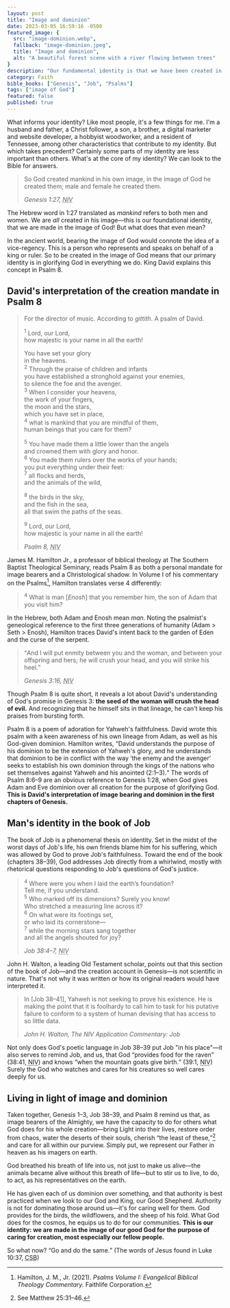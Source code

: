 ```yaml
---
layout: post
title: "Image and dominion"
date: 2023-03-05 16:59:16 -0500
featured_image: {
  src: "image-dominion.webp",
  fallback: "image-dominion.jpeg",
  title: "Image and dominion",
  alt: "A beautiful forest scene with a river flowing between trees"
}
description: "Our fundamental identity is that we have been created in the image of God."
category: Faith
bible_books: ["Genesis", "Job", "Psalms"]
tags: ["image of God"]
featured: false
published: true
---
```


What informs your identity? Like most people, it's a few things for me. I'm a husband and father, a Christ follower, a son, a brother, a digital marketer and website developer, a hobbyist woodworker, and a resident of Tennessee, among other characteristics that contribute to my identity. But which takes precedent? Certainly some parts of my identity are less important than others. What's at the core of my identity? We can look to the Bible for answers.

> So God created mankind in his own image, in the image of God he created them; male and female he created them.
>
> <cite>Genesis 1:27, <abbr title="New International Version">NIV</abbr></cite>

The Hebrew word in 1:27 translated as _mankind_ refers to both men and women. We are _all_ created in his image&mdash;this is our foundational identity, that we are made in the image of God! But what does that even mean?

In the ancient world, bearing the image of God would connote the idea of a vice-regency. This is a person who represents and speaks on behalf of a king or ruler. So to be created in the image of God means that our primary identity is in glorifying God in everything we do. King David explains this concept in Psalm 8.

## David's interpretation of the creation mandate in Psalm 8

> For the director of music. According to _gittith_. A psalm of David.
>
> <sup>1</sup> Lord, our Lord,<br>
> how majestic is your name in all the earth!
>
> You have set your glory<br>
> in the heavens.<br>
> <sup>2</sup> Through the praise of children and infants<br>
> you have established a stronghold against your enemies,<br>
> to silence the foe and the avenger.<br>
> <sup>3</sup> When I consider your heavens,<br>
> the work of your fingers,<br>
> the moon and the stars,<br>
> which you have set in place,<br>
> <sup>4</sup> what is mankind that you are mindful of them,<br>
> human beings that you care for them?
>
> <sup>5</sup> You have made them a little lower than the angels<br>
> and crowned them with glory and honor.<br>
> <sup>6</sup> You made them rulers over the works of your hands;<br>
> you put everything under their feet:<br>
> <sup>7</sup> all flocks and herds,<br>
> and the animals of the wild,
>
> <sup>8</sup> the birds in the sky,<br>
> and the fish in the sea,<br>
> all that swim the paths of the seas.
>
> <sup>9</sup> Lord, our Lord,<br>
> how majestic is your name in all the earth!
>
> <cite>Psalm 8, <abbr title="New International Version">NIV</abbr></cite>

James M. Hamilton Jr., a professor of biblical theology at The Southern Baptist Theological Seminary, reads Psalm 8 as both a personal mandate for image bearers and a Christological shadow. In Volume I of his commentary on the Psalms[^1], Hamilton translates verse 4 differently:

> <sup>4</sup> What is man \[_Enosh_\] that you remember him, the son of Adam that you visit him?

In the Hebrew, both Adam and Enosh mean _man_. Noting the psalmist's geneological reference to the first three generations of humanity (Adam > Seth > Enosh), Hamilton traces David's intent back to the garden of Eden and the curse of the serpent.

> <q>And I will put enmity between you and the woman, and between your offspring and hers; he will crush your head, and you will strike his heel.</q>
>
> <cite>Genesis 3:16, <abbr title="New International Version">NIV</abbr></cite>

Though Psalm 8 is quite short, it reveals a lot about David's understanding of God's promise in Genesis 3: **the seed of the woman will crush the head of evil.** And recognizing that he himself sits in that lineage, he can't keep his praises from bursting forth.

Psalm 8 is a poem of adoration for Yahweh's faithfulness. David wrote this psalm with a keen awareness of his own lineage from Adam, as well as his God-given dominion. Hamilton writes, <q>David understands the purpose of his dominion to be the extension of Yahweh's glory, and he understands that dominion to be in conflict with the way <q>the enemy and the avenger</q> seeks to establish his own dominion through the kings of the nations who set themselves against Yahweh and his anointed (2:1&ndash;3).</q> The words of Psalm 8:6&ndash;9 are an obvious reference to Genesis 1:28, when God gives Adam and Eve dominion over all creation for the purpose of glorifying God. **This is David's interpretation of image bearing and dominion in the first chapters of Genesis.**

## Man's identity in the book of Job

The book of Job is a phenomenal thesis on identity. Set in the midst of the worst days of Job's life, his own friends blame him for his suffering, which was allowed by God to prove Job's faithfulness. Toward the end of the book (chapters 38&ndash;39), God addresses Job directly from a whirlwind, mostly with rhetorical questions responding to Job's questions of God's justice.

> <sup>4</sup> Where were you when I laid the earth’s foundation?<br>
> Tell me, if you understand.<br>
> <sup>5</sup> Who marked off its dimensions? Surely you know!<br>
> Who stretched a measuring line across it?<br>
> <sup>6</sup> On what were its footings set,<br>
> or who laid its cornerstone&mdash;<br>
> <sup>7</sup> while the morning stars sang together<br>
> and all the angels shouted for joy?
>
> <cite>Job 38:4&ndash;7, <abbr title="New International Version">NIV</abbr></cite>

John H. Walton, a leading Old Testament scholar, points out that this section of the book of Job&mdash;and the creation account in Genesis&mdash;is not scientific in nature. That's not why it was written or how its original readers would have interpreted it.

> In [Job 38–41], Yahweh is not seeking to prove his existence. He is making the point that it is foolhardy to call him to task for his putative failure to conform to a system of human devising that has access to so little data.
>
> <cite>John H. Walton, The NIV Application Commentary: Job</cite>

Not only does God's poetic language in Job 38&ndash;39 put Job "in his place"&mdash;it also serves to remind Job, and us, that God <q>provides food for the raven</q> (38:41, <abbr title="New International Version">NIV</abbr>) and knows <q>when the mountain goats give birth.</q> (39:1, <abbr title="New International Version">NIV</abbr>) Surely the God who watches and cares for his creatures so well cares deeply for us.

## Living in light of image and dominion

Taken together, Genesis 1&ndash;3, Job 38&ndash;39, and Psalm 8 remind us that, as image bearers of the Almighty, we have the capacity to do for others what God does for his whole creation&mdash;bring Light into their lives, restore order from chaos, water the deserts of their souls, cherish <q>the least of these,</q>[^2] and care for all within our purview. Simply put, we represent our Father in heaven as his imagers on earth.

God breathed his breath of life into us, not just to make us alive&mdash;the animals became alive without this breath of life&mdash;but to stir us to live, to do, to act, as his representatives on the earth.

He has given each of us dominion over something, and that authority is best practiced when we look to our God and King, our Good Shepherd. Authority is not for dominating those around us&mdash;it's for caring well for them. God provides for the birds, the wildflowers, and the sheep of his fold. What God does for the cosmos, he equips us to do for our communities. **This is our identity: we are made in the image of our good God for the purpose of caring for creation, most especially our fellow people.**

So what now? <q>Go and do the same.</q> (The words of Jesus found in Luke 10:37, <abbr title="Christian Standard Bible">CSB</abbr>)

[^1]: Hamilton, J. M., Jr. (2021). _Psalms Volume I: Evangelical Biblical Theology Commentary._ Faithlife Corporation.
[^2]: See Matthew 25:31&ndash;46.